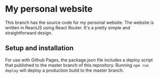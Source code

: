 # My personal website

This branch has the source code for my personal website. The website is written in ReactJS using React Router. It's a pretty simple and straightforward design.

## Setup and installation

For use with Github Pages, the package.json file includes a deploy script that published to the master branch of this repository. Running `npm run deploy` will deploy a production build to the master branch.
